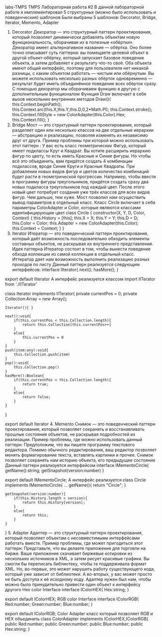 labs-TMPS
TMPS Лабораторная работа #2
В данной лабораторной работе я имплементировал 5 структурных (можно было использовать и поведенческие) шаблонов
Были выбраны 5 шаблонов:  Decorator, Bridge, Iterator, Memento, Adapter
1. Decorator
Декоратор — это структурный паттерн проектирования, который позволяет динамически добавлять объектам новую функциональность, оборачивая их в полезные «обёртки». Декоратор имеет альтернативное название — обёртка. Оно более точно описывает суть паттерна: вы помещаете целевой объект в другой объект-обёртку, который запускает базовое поведение объекта, а затем добавляет к результату что-то своё.
Оба объекта имеют общий интерфейс, поэтому для пользователя нет никакой разницы, с каким объектом работать — чистым или обёрнутым. Вы можете использовать несколько разных обёрток одновременно — результат будет иметь объединённое поведение всех обёрток сразу.
С помощью декоратор мы оборачиваем функцию в другую с дополнительным функционалом
Функция Draw включает в себя вызов нескольних внутренних методов
Draw(){
        this.Context.beginPath();
        this.Context.arc(this.X,this.Y,this.D,0,2*Math.PI);
        this.Context.stroke();
        this.Context.fillStyle = new ColorAdapter(this.Color).Hex;
        this.Context.fill();
    }
2. Bridge
Мост — это структурный паттерн проектирования, который разделяет один или несколько классов на две отдельные иерархии — абстракцию и реализацию, позволяя изменять их независимо друг от друга.
Пример проблемы при которой можно использовать этот паттерн :
У вас есть класс геометрических Фигур, который имеет подклассы Круг и Квадрат. Вы хотите расширить иерархию фигур по цвету, то есть иметь Красные и Синие фигуры. Но чтобы всё это объединить, вам придётся создать 4 комбинации подклассов, вроде Синие Круги и Красные Квадраты.
При добавлении новых видов фигур и цветов количество комбинаций будет расти в геометрической прогрессии. Например, чтобы ввести в программу фигуры треугольников, придётся создать сразу два новых подкласса треугольников под каждый цвет. После этого новый цвет потребует создания уже трёх классов для всех видов фигур. Чем дальше, тем хуже.
Мост позволил нам осуществить вывод параметров в отдельный класс.
Класс Circle включает в себя параметры ColorAdapter и Color, которые являются классами идентифицирующие цвет
class Circle {
    constructor(X, Y, D, Color, Context) {
        this.History = [this];
        this.X = X;
        this.Y = Y;
        this.D = D;
        this.Color = Color;
        this.Adapter = new ColorAdapter(this.Color);
        this.Context = Context;
    }
}
3. Iterator
Итератор — это поведенческий паттерн проектирования, который даёт возможность последовательно обходить элементы составных объектов, не раскрывая их внутреннего представления.
Идея паттерна Итератор состоит в том, чтобы вынести поведение обхода коллекции из самой коллекции в отдельный класс.
Иттератор дает нам возможность выполнить реализацию разных проходов по листу
Данный паттерн реализуется следующим интерфейсов:
interface IIterator{
    next();
    hasMore();
}

export default IIterator
А интерфейс реализуется классом
import IITerator from './IITerator'

class Iterator implements IITerator{
    private currentPos = 0;
    private Collection:Array<any> = new Array();

    Iterator(){ }

    next():void{
        if(this.currentPos < this.Collection.length){
            return this.Collection[this.currentPos++]
        }
        else{
            this.currentPos = 0
        }
    }
    push(item:any):void{
        this.Collection.push(item)
    }
    pop():void{
        this.Collection.pop()
    }
    hasMore():Boolean{
        if(this.currentPos < this.Collection.length){
            return true;
        }
        else{
            return false;
        }
    }
}

export default Iterator
4. Memento
Снимок — это поведенческий паттерн проектирования, который позволяет сохранять и восстанавливать прошлые состояния объектов, не раскрывая подробностей их реализации. Пример проблемы, где можно использовать данный паттерн:
Предположим, что вы пишете программу текстового редактора. Помимо обычного редактирования, ваш редактор позволяет менять форматирование текста, вставлять картинки и прочее.
Снимок позволяет сохранять нам историю объекта, его предыдущее состояние
Данный паттерн реализуется интерфейсом
interface IMementoCircle{
    getName():string;
    getSnapshot(version:number)
}

export default IMementoCircle;
А интерфейс реализуется
class Circle implements IMementoCircle{
    ...
    getName(){
        return "Circle";
    }

    getSnapshot(version:number){
        if(this.History.length > version){
            return this.History[version];
        }
        else{
            return this;
        }
    }
}
5. Adapter
Адаптер — это структурный паттерн проектирования, который позволяет объектам с несовместимыми интерфейсами работать вместе.
Пример проблемы, где может пригодиться этот паттерн:
Представьте, что вы делаете приложение для торговли на бирже. Ваше приложение скачивает биржевые котировки из нескольких источников в XML, а затем рисует красивые графики.
Вы смогли бы переписать библиотеку, чтобы та поддерживала формат XML. Но, во-первых, это может нарушить работу существующего кода, который уже зависит от библиотеки. А во-вторых, у вас может просто не быть доступа к её исходному коду.
Адаптер нужен был нам, чтобы можно было принудительно привести один объект к интерфейсу другого
Hex color Interface
interface IColorHEX{
    Hex:string;
}

export default IColorHEX;
RGB color Interface
interface IColorRGB{
    Red:number;
    Green:number;
    Blue:number;
}

export default IColorRGB;
Color Adapter класс который позволяет RGB и HEX объединить
class ColorAdapter implements IColorHEX,IColorRGB{
    public Red:number;
    public Green:number;
    public Blue:number;
    public Hex:string;
}

